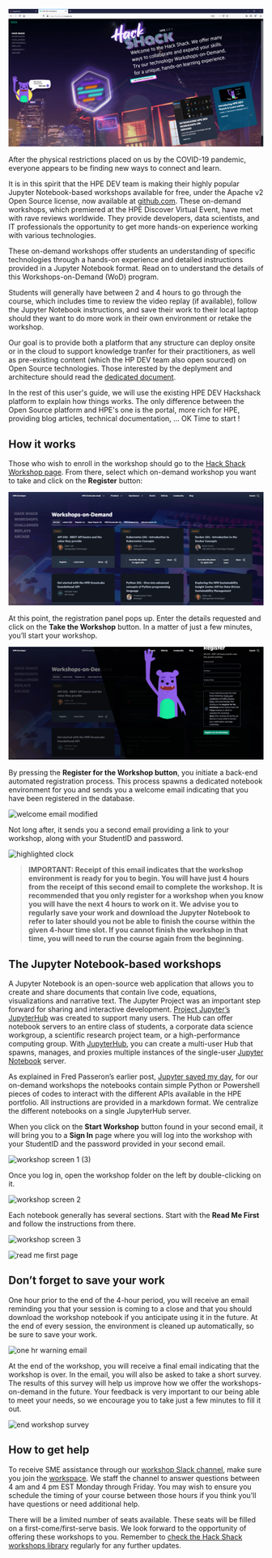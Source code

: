 ![HackShack Portal Page](img/hackshack.png)

After the physical restrictions placed on us by the COVID-19 pandemic, everyone appears to be finding new ways to connect and learn.

It is in this spirit that the HPE DEV team is making their highly popular Jupyter Notebook-based workshops available for free, under the Apache v2 Open Source license, now available at [github.com](https://github.com/Workshops-on-Demand). These on-demand workshops, which premiered at the HPE Discover Virtual Event, have met with rave reviews worldwide. They provide developers, data scientists, and IT professionals the opportunity to get more hands-on experience working with various technologies.

These on-demand workshops offer students an understanding of specific technologies through a hands-on experience and detailed instructions provided in a Jupyter Notebook format. Read on to understand the details of this Workshops-on-Demand (WoD) program.

Students will generally have between 2 and 4 hours to go through the course, which includes time to review the video replay (if available), follow the Jupyter Notebook instructions, and save their work to their local laptop should they want to do more work in their own environment or retake the workshop.

Our goal is to provide both a platform that any structure can deploy onsite or in the cloud to support knowledge tranfer for their practitioners, as well as pre-existing content (which the HP DEV team also open sourced) on Open Source technologies. Those interested by the deplyment and architecture should read the [dedicated document](DOCUMENTATION.md).

In the rest of this user's guide, we will use the existing HPE DEV Hackshack platform to explain how things works. The only difference between the Open Source platform and HPE's one is the portal, more rich for HPE, providing blog articles, technical documentation, ... OK Time to start !

## How it works

Those who wish to enroll in the workshop should go to the [Hack Shack Workshop page](https://developer.hpe.com/hackshack/workshops/). From there, select which on-demand workshop you want to take and click on the **Register** button:


![navigate register button](img/hackshack-workshops.png)

At this point, the registration panel pops up. 
Enter the details requested and click on the **Take the Workshop** button. In a matter of just a few minutes, you’ll start your workshop.


![take the workshop](img/hackshack-register.png)

By pressing the **Register for the Workshop button**, you initiate a back-end automated registration process. This process spawns a dedicated notebook environment for you and sends you a welcome email indicating that you have been registered in the database.

![welcome email modified](https://hpe-developer-portal.s3.amazonaws.com/uploads/media/2020/7/welcome-email-modified-1600260633309.png)

Not long after, it sends you a second email providing a link to your workshop, along with your StudentID and password.

![highlighted clock](https://hpe-developer-portal.s3.amazonaws.com/uploads/media/2020/7/highlighted-clock-1600260594291.jpg)

> **IMPORTANT: Receipt of this email indicates that the workshop environment is ready for you to begin. You will have just 4 hours from the receipt of this second email to complete the workshop. It is recommended that you only register for a workshop when you know you will have the next 4 hours to work on it. We advise you to regularly save your work and download the Jupyter Notebook to refer to later should you not be able to finish the course within the given 4-hour time slot. If you cannot finish the workshop in that time, you will need to run the course again from the beginning.**

## The Jupyter Notebook-based workshops

A Jupyter Notebook is an open-source web application that allows you to create and share documents that contain live code, equations, visualizations and narrative text. The Jupyter Project was an important step forward for sharing and interactive development.  [Project Jupyter’s](https://jupyter.org/index.html) [JupyterHub](https://jupyterhub.readthedocs.io/en/stable/) was created to support many users. The Hub can offer notebook servers to an entire class of students, a corporate data science workgroup, a scientific research project team, or a high-performance computing group. With [JupyterHub](https://github.com/jupyterhub/jupyterhub), you can create a multi-user Hub that spawns, manages, and proxies multiple instances of the single-user [Jupyter Notebook](https://mybinder.org/v2/gh/ipython/ipython-in-depth/master?filepath=binder/Index.ipynb) server.

As explained in Fred Passeron’s earlier post, [Jupyter saved my day](/blog/jupyter-saved-my-day), for our on-demand workshops the notebooks contain simple Python or Powershell pieces of codes to interact with the different APIs available in the HPE portfolio. All instructions are provided in a markdown format. We centralize the different notebooks on a single JupyterHub server. 

When you click on the **Start Workshop** button found in your second email, it will bring you to a **Sign In** page where you will log into the workshop with your StudentID and the password provided in your second email.


![workshop screen 1 (3)](https://hpe-developer-portal.s3.amazonaws.com/uploads/media/2020/7/workshop-screen-1-3-1600260638100.png)

Once you log in, open the workshop folder on the left by double-clicking on it. 

![workshop screen 2](https://hpe-developer-portal.s3.amazonaws.com/uploads/media/2020/7/workshop-screen-2-1600260642513.png)

Each notebook generally has several sections. Start with the **Read Me First** and follow the instructions from there.

![workshop screen 3](https://hpe-developer-portal.s3.amazonaws.com/uploads/media/2020/7/workshop-screen-3-1600260646340.png)



![read me first page](https://hpe-developer-portal.s3.amazonaws.com/uploads/media/2020/7/read-me-first-page-1600260610550.png)

## Don’t forget to save your work 

One hour prior to the end of the 4-hour period, you will receive an email reminding you that your session is coming to a close and that you should download the workshop notebook if you anticipate using it in the future. At the end of every session, the environment is cleaned up automatically, so be sure to save your work.


![one hr warning email](https://hpe-developer-portal.s3.amazonaws.com/uploads/media/2020/7/one-hr-warning-email-1600260622217.png)

At the end of the workshop, you will receive a final email indicating that the workshop is over. In the email, you will also be asked to take a short survey. The results of this survey will help us improve how we offer the workshops-on-demand in the future. Your feedback is very important to our being able to meet your needs, so we encourage you to take just a few minutes to fill it out.

![end workshop survey](https://hpe-developer-portal.s3.amazonaws.com/uploads/media/2020/7/end-workshop-survey-1600260589980.png)

## How to get help

To receive SME assistance through our [workshop Slack channel](https://hpedev.slack.com/archives/C01B60X8SSD), make sure you join the [workspace](https://slack.hpedev.io/). We staff the channel to answer questions between 4 am and 4 pm EST Monday through Friday. You may wish to ensure you schedule the timing of your course between those hours if you think you’ll have questions or need additional help.

There will be a limited number of seats available. These seats will be filled on a first-come/first-serve basis. We look forward to the opportunity of offering these workshops to you. Remember to [check the Hack Shack workshops library](/hackshack/workshops) regularly for any further updates.
